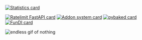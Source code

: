 [![Statistics card](https://github-readme-stats.vercel.app/api?username=kuyugama&show=prs_merged&show_icons=true&theme=omni&locale=uk-ua&rank_icon=github&include_all_commits=true&custom_title=%D0%A1%D1%82%D0%B0%D1%82%D0%B8%D1%81%D1%82%D0%B8%D0%BA%D0%B0%20%D0%9A%D1%83%D1%8E%20%D2%90%D0%B0%D0%BC%D0%B8)](https://www.youtube.com/watch?v=dQw4w9WgXcQ)

[![Ratelimit FastAPI card](https://github-readme-stats.vercel.app/api/pin/?username=kuyugama&repo=ratelimit-fastapi&theme=radical)](https://github.com/kuyugama/ratelimit-fastapi)
[![Addon system card](https://github-readme-stats.vercel.app/api/pin/?username=kuyugama&repo=addon-system&theme=radical)](https://github.com/kuyugama/addon-system)
[![pybaked card](https://github-readme-stats.vercel.app/api/pin/?username=kuyugama&repo=pybaked&theme=radical)](https://github.com/kuyugama/pybaked)
[![FunDI card](https://github-readme-stats.vercel.app/api/pin/?username=kuyugama&repo=fundi&theme=radical)](https://github.com/kuyugama/fundi)

<picture>
  <img alt="endless gif of nothing" src="https://24.media.tumblr.com/9a0151ff365d898f0f19a3248fdf7f27/tumblr_mlppqo1ggW1rsdpaso1_500.gif">
</picture>
